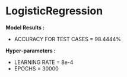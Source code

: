 # LogisticRegression

**Model Results :**
* ACCURACY FOR TEST CASES = 98.4444%

**Hyper-parameters :**
* LEARNING RATE = 8e-4
* EPOCHS        = 30000
